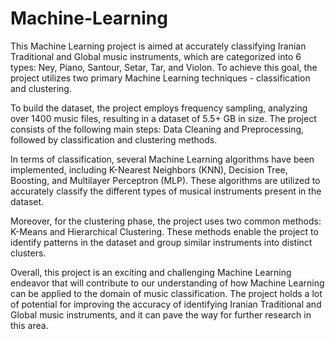 # Machine-Learning

This Machine Learning project is aimed at accurately classifying Iranian Traditional and Global music instruments, which are categorized into 6 types: Ney, Piano, Santour, Setar, Tar, and Violon. To achieve this goal, the project utilizes two primary Machine Learning techniques - classification and clustering.

To build the dataset, the project employs frequency sampling, analyzing over 1400 music files, resulting in a dataset of 5.5+ GB in size. The project consists of the following main steps: Data Cleaning and Preprocessing, followed by classification and clustering methods.

In terms of classification, several Machine Learning algorithms have been implemented, including K-Nearest Neighbors (KNN), Decision Tree, Boosting, and Multilayer Perceptron (MLP). These algorithms are utilized to accurately classify the different types of musical instruments present in the dataset.

Moreover, for the clustering phase, the project uses two common methods: K-Means and Hierarchical Clustering. These methods enable the project to identify patterns in the dataset and group similar instruments into distinct clusters.

Overall, this project is an exciting and challenging Machine Learning endeavor that will contribute to our understanding of how Machine Learning can be applied to the domain of music classification. The project holds a lot of potential for improving the accuracy of identifying Iranian Traditional and Global music instruments, and it can pave the way for further research in this area.
